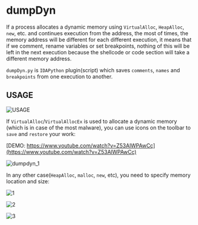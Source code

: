 # dumpDyn

If a process allocates a dynamic memory using `VirtualAlloc`, `HeapAlloc`, `new`, etc. and continues execution from the address, the most of times, the memory address will be different for each different execution, it means that if we comment, rename variables or set breakpoints, nothing of this will be left in the next execution because the shellcode or code section will take a different memory address.

`dumpDyn.py` is `IDAPython` plugin(script) which saves `comments`, `names` and `breakpoints` from one execution to another.

## USAGE

![USAGE](https://user-images.githubusercontent.com/16405698/49311939-70f5b980-f4da-11e8-81d6-09bd083d4e49.PNG)

If `VirtualAlloc`/`VirtualAllocEx` is used to allocate a dynamic memory (which is in case of the most malware), you can use icons on the toolbar to `save` and `restore` your work:

[DEMO: https://www.youtube.com/watch?v=Z53AlWPAwCc](https://www.youtube.com/watch?v=Z53AlWPAwCc)

![dumpdyn_1](https://user-images.githubusercontent.com/16405698/49311767-f7f66200-f4d9-11e8-81c5-8f8c648c0c9e.gif)

In any other case(`HeapAlloc`, `malloc`, `new`, etc), you need to specify memory location and size:

![1](https://user-images.githubusercontent.com/16405698/49311821-26743d00-f4da-11e8-883a-7205df03125e.PNG)

![2](https://user-images.githubusercontent.com/16405698/49311822-270cd380-f4da-11e8-95e3-256634ff69be.PNG)

![3](https://user-images.githubusercontent.com/16405698/49311823-270cd380-f4da-11e8-8e93-e99276de14e0.gif)